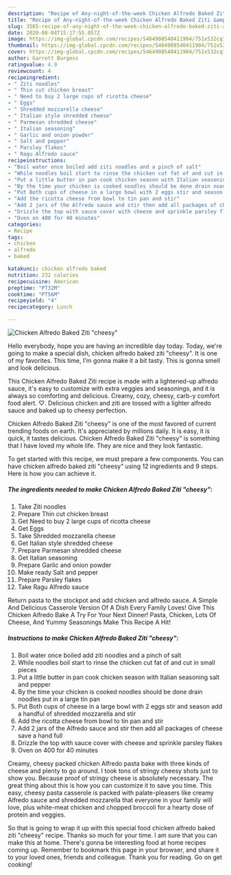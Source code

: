 ```yaml
---
description: "Recipe of Any-night-of-the-week Chicken Alfredo Baked Ziti &amp;#34;cheesy&amp;#34;"
title: "Recipe of Any-night-of-the-week Chicken Alfredo Baked Ziti &amp;#34;cheesy&amp;#34;"
slug: 3565-recipe-of-any-night-of-the-week-chicken-alfredo-baked-ziti-and-34-cheesy-and-34
date: 2020-08-04T15:17:55.057Z
image: https://img-global.cpcdn.com/recipes/5464908540411904/751x532cq70/chicken-alfredo-baked-ziti-cheesy-recipe-main-photo.jpg
thumbnail: https://img-global.cpcdn.com/recipes/5464908540411904/751x532cq70/chicken-alfredo-baked-ziti-cheesy-recipe-main-photo.jpg
cover: https://img-global.cpcdn.com/recipes/5464908540411904/751x532cq70/chicken-alfredo-baked-ziti-cheesy-recipe-main-photo.jpg
author: Garrett Burgess
ratingvalue: 4.9
reviewcount: 4
recipeingredient:
- " Ziti noodles"
- " Thin cut chicken breast"
- " Need to buy 2 large cups of ricotta cheese"
- " Eggs"
- " Shredded mozzarella cheese"
- " Italian style shredded cheese"
- " Parmesan shredded cheese"
- " Italian seasoning"
- " Garlic and onion powder"
- " Salt and pepper"
- " Parsley flakes"
- " Ragu Alfredo sauce"
recipeinstructions:
- "Boil water once boiled add ziti noodles and a pinch of salt"
- "While noodles boil start to rinse the chicken cut fat of and cut in small pieces"
- "Put a little butter in pan cook chicken season with Italian seasoning salt and pepper"
- "By the time your chicken is cooked noodles should be done drain noodles put in a large tin pan"
- "Put Both cups of cheese in a large bowl with 2 eggs stir and season add a handful of shredded mozzarella and stir"
- "Add the ricotta cheese from bowl to tin pan and stir"
- "Add 2 jars of the Alfredo sauce and stir then add all packages of cheese save a hand full"
- "Drizzle the top with sauce cover with cheese and sprinkle parsley flakes"
- "Oven on 400 for 40 minutes"
categories:
- Recipe
tags:
- chicken
- alfredo
- baked

katakunci: chicken alfredo baked 
nutrition: 232 calories
recipecuisine: American
preptime: "PT32M"
cooktime: "PT56M"
recipeyield: "4"
recipecategory: Lunch

---
```



![Chicken Alfredo Baked Ziti &#34;cheesy&#34;](https://img-global.cpcdn.com/recipes/5464908540411904/751x532cq70/chicken-alfredo-baked-ziti-cheesy-recipe-main-photo.jpg)

Hello everybody, hope you are having an incredible day today. Today, we're going to make a special dish, chicken alfredo baked ziti &#34;cheesy&#34;. It is one of my favorites. This time, I'm gonna make it a bit tasty. This is gonna smell and look delicious.

This Chicken Alfredo Baked Ziti recipe is made with a lightened-up alfredo sauce, it&#39;s easy to customize with extra veggies and seasonings, and it is always so comforting and delicious. Creamy, cozy, cheesy, carb-y comfort food alert. ♡. Delicious chicken and ziti are tossed with a lighter alfredo sauce and baked up to cheesy perfection.

Chicken Alfredo Baked Ziti &#34;cheesy&#34; is one of the most favored of current trending foods on earth. It's appreciated by millions daily. It is easy, it is quick, it tastes delicious. Chicken Alfredo Baked Ziti &#34;cheesy&#34; is something that I have loved my whole life. They are nice and they look fantastic.


To get started with this recipe, we must prepare a few components. You can have chicken alfredo baked ziti &#34;cheesy&#34; using 12 ingredients and 9 steps. Here is how you can achieve it.

<!--inarticleads1-->

##### The ingredients needed to make Chicken Alfredo Baked Ziti &#34;cheesy&#34;:

1. Take  Ziti noodles
1. Prepare  Thin cut chicken breast
1. Get  Need to buy 2 large cups of ricotta cheese
1. Get  Eggs
1. Take  Shredded mozzarella cheese
1. Get  Italian style shredded cheese
1. Prepare  Parmesan shredded cheese
1. Get  Italian seasoning
1. Prepare  Garlic and onion powder
1. Make ready  Salt and pepper
1. Prepare  Parsley flakes
1. Take  Ragu Alfredo sauce


Return pasta to the stockpot and add chicken and alfredo sauce. A Simple And Delicious Casserole Version Of A Dish Every Family Loves! Give This Chicken Alfredo Bake A Try For Your Next Dinner! Pasta, Chicken, Lots Of Cheese, And Yummy Seasonings Make This Recipe A Hit! 

<!--inarticleads2-->

##### Instructions to make Chicken Alfredo Baked Ziti &#34;cheesy&#34;:

1. Boil water once boiled add ziti noodles and a pinch of salt
1. While noodles boil start to rinse the chicken cut fat of and cut in small pieces
1. Put a little butter in pan cook chicken season with Italian seasoning salt and pepper
1. By the time your chicken is cooked noodles should be done drain noodles put in a large tin pan
1. Put Both cups of cheese in a large bowl with 2 eggs stir and season add a handful of shredded mozzarella and stir
1. Add the ricotta cheese from bowl to tin pan and stir
1. Add 2 jars of the Alfredo sauce and stir then add all packages of cheese save a hand full
1. Drizzle the top with sauce cover with cheese and sprinkle parsley flakes
1. Oven on 400 for 40 minutes


Creamy, cheesy packed chicken Alfredo pasta bake with three kinds of cheese and plenty to go around. I took tons of stringy cheesy shots just to show you. Because proof of stringy cheese is absolutely necessary. The great thing about this is how you can customize it to save you time. This easy, cheesy pasta casserole is packed with palate-pleasers like creamy Alfredo sauce and shredded mozzarella that everyone in your family will love, plus white-meat chicken and chopped broccoli for a hearty dose of protein and veggies. 

So that is going to wrap it up with this special food chicken alfredo baked ziti &#34;cheesy&#34; recipe. Thanks so much for your time. I am sure that you can make this at home. There's gonna be interesting food at home recipes coming up. Remember to bookmark this page in your browser, and share it to your loved ones, friends and colleague. Thank you for reading. Go on get cooking!
